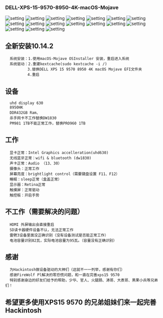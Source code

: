 ### DELL-XPS-15-9570-8950-4K-macOS-Mojave
![setting](./1.jpg)
![setting](./2.jpg)
![setting](./3.jpg)
![setting](./4.jpg)
![setting](./14.png)
![setting](./15.png)
![setting](./16.png)
![setting](./17.png)
![setting](./5.jpg)
![setting](./6.jpg)
![setting](./7.jpg)
![setting](./8.jpg)
![setting](./9.jpg)
![setting](./10.jpg)
![setting](./11.jpg)
![setting](./12.jpg)
![setting](./13.jpg)

## 全新安装10.14.2

      系统安装：1.使用macOS-Mojave OSInstaller 安装，重启进入系统
      系统驱动：2.重建kextcache(sudo kextcache -i /) 
              3.替换DELL XPS 15 9570 8950 4K macOS Mojave EFI文件夹
              4.重启

## 设备
      uhd display 630
      8950HK
      DDR432GB Ram、
      杀手网卡不工作替换DW1830
      PM981 1TB不能正常工作，替换PRO960 1TB
     

## 工作
      显卡正常：Intel Graphics accelleration(uhd630)		
      无线蓝牙正常：wifi & bluetooth (dw1830)
      声卡正常：Audio （13、30）
      摄像头：正常工作
      屏幕亮度：brightlight control（需要键盘设置 F11、F12）
      睡眠：sleep正常（盒盖正常）
      显示器：Retina正常
      触摸屏：正常驱动
      触控板：开启手势

## 不工作（需要解决的问题）
      HDMI 外屏输出会直接重启
      SD读卡器硬件设备不认，无法正常工作
      雷劈3设备里面没正确识别（没有设备测试是否能正常工作）
      电池容量识别82瓦，实际电池容量为95瓦。（容量没有正确识别）

## 感谢
      为Hackintosh做设备驱动的大神们（这就不一一列举，感谢有你们）
      感谢FireWolf Pl解决的零恐慌问题，和一直在完善xps15 9570
      特别感谢身边的好友们给予的帮助，少华、官人、火腿肠、涛哥、大表哥、黑果小兵等兄弟们！
      
## 希望更多使用XPS15 9570 的兄弟姐妹们来一起完善Hackintosh
